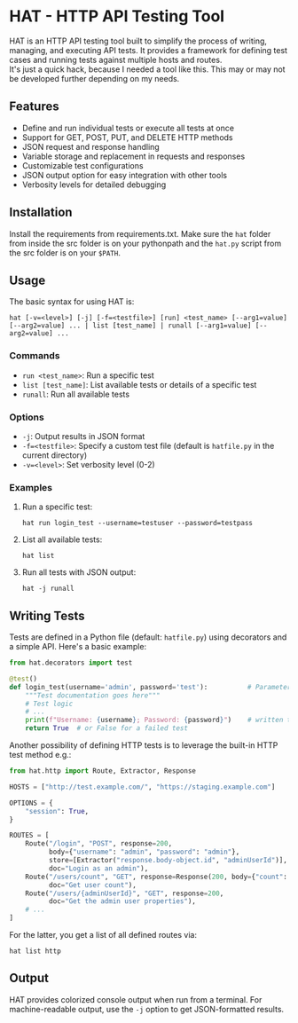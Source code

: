 # HAT - HTTP API Testing Tool

HAT is an HTTP API testing tool built to simplify the process of writing, managing, and executing API tests. It provides a framework for defining test cases and running tests against multiple hosts and routes.  
It's just a quick hack, because I needed a tool like this. This may or may not be developed further depending on my needs.

## Features

- Define and run individual tests or execute all tests at once
- Support for GET, POST, PUT, and DELETE HTTP methods
- JSON request and response handling
- Variable storage and replacement in requests and responses
- Customizable test configurations
- JSON output option for easy integration with other tools
- Verbosity levels for detailed debugging

## Installation

Install the requirements from requirements.txt.
Make sure the `hat` folder from inside the src folder is on your pythonpath and the `hat.py` script from the src folder is on your `$PATH`.

## Usage

The basic syntax for using HAT is:

```
hat [-v=<level>] [-j] [-f=<testfile>] [run] <test_name> [--arg1=value] [--arg2=value] ... | list [test_name] | runall [--arg1=value] [--arg2=value] ...
```

### Commands

- `run <test_name>`: Run a specific test
- `list [test_name]`: List available tests or details of a specific test
- `runall`: Run all available tests

### Options

- `-j`: Output results in JSON format
- `-f=<testfile>`: Specify a custom test file (default is `hatfile.py` in the current directory)
- `-v=<level>`: Set verbosity level (0-2)

### Examples

1. Run a specific test:
   ```
   hat run login_test --username=testuser --password=testpass
   ```

2. List all available tests:
   ```
   hat list
   ```

3. Run all tests with JSON output:
   ```
   hat -j runall
   ```

## Writing Tests

Tests are defined in a Python file (default: `hatfile.py`) using decorators and a simple API. Here's a basic example:

```python
from hat.decorators import test

@test()
def login_test(username='admin', password='test'):          # Parameters can be overwritten by test invovation
    """Test documentation goes here"""
    # Test logic
    # ...
    print(f"Username: {username}; Password: {password}")    # written to stdout after the test finishes
    return True  # or False for a failed test
```

Another possibility of defining HTTP tests is to leverage the built-in HTTP test method e.g.:

```python
from hat.http import Route, Extractor, Response

HOSTS = ["http://test.example.com/", "https://staging.example.com"]     # Per default all routes will be called per host

OPTIONS = {
    "session": True,                                                    # Store session cookies, etc. 
}

ROUTES = [
    Route("/login", "POST", response=200,                               # visit the /login route on every host via POST request, expect a 200 response
          body={"username": "admin", "password": "admin"},              # send this body as json
          store=[Extractor("response.body-object.id", "adminUserId")],  # from the answer json, store the id property as `adminUserId`
          doc="Login as an admin"),                                     # documentation for the `hat list` command 
    Route("/users/count", "GET", response=Response(200, body={"count": 1}),
          doc="Get user count"),
    Route("/users/{adminUserId}", "GET", response=200,                  # Reuse the previously stored adminUserId
          doc="Get the admin user properties"),
    # ...
]
```

For the latter, you get a list of all defined routes via:
```
hat list http
```

## Output

HAT provides colorized console output when run from a terminal. For machine-readable output, use the `-j` option to get JSON-formatted results.

